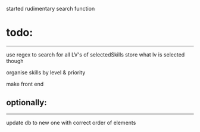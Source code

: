 started rudimentary search function

# todo:
------
use regex to search for all LV's of selectedSkills
store what lv is selected though

organise skills by level & priority

make front end


## optionally:
------
update db to new one with correct order of elements
